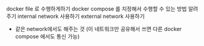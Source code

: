 docker file 로 수행하게하기
docker compose 를 지정해서 수행할 수 있는 방법 알려주기
internal network 사용하기
external network 사용하기
- 같은 network에서도 해주는 것 (이 네트워크만 공유해서 쓰면 다른 docker compose 에서도 통신 가능)